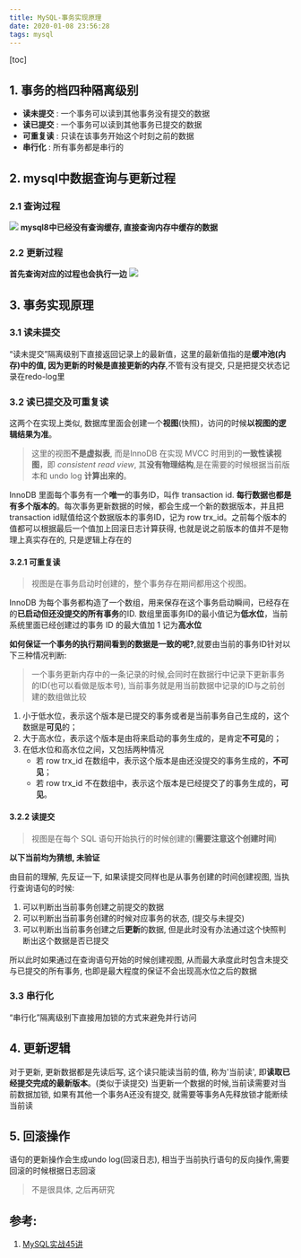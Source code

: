 ```yaml
---
title: MySQL-事务实现原理
date: 2020-01-08 23:56:28
tags: mysql
---
```


[toc]

## 1. 事务的档四种隔离级别

* **读未提交** : 一个事务可以读到其他事务没有提交的数据
* **读已提交** : 一个事务可以读到其他事务已提交的数据
* **可重复读** : 只读在该事务开始这个时刻之前的数据
* **串行化** : 所有事务都是串行的

## 2. mysql中数据查询与更新过程

### 2.1 查询过程

![](https://mynoteimg.oss-cn-beijing.aliyuncs.com/20200109002655.png)
**mysql8中已经没有查询缓存, 直接查询内存中缓存的数据**

### 2.2 更新过程

**首先查询对应的过程也会执行一边**
![](https://mynoteimg.oss-cn-beijing.aliyuncs.com/20200109002601.png)

## 3. 事务实现原理

### 3.1 读未提交

“读未提交”隔离级别下直接返回记录上的最新值，这里的最新值指的是**缓冲池(内存)**中的值, 因为更新的时候是**直接更新的内存**,不管有没有提交, 只是把提交状态记录在redo-log里


### 3.2 读已提交及可重复读

这两个在实现上类似, 数据库里面会创建一个**视图**(快照)，访问的时候**以视图的逻辑结果为准**。
> 这里的视图**不是虚拟表**, 而是InnoDB 在实现 MVCC 时用到的**一致性读视图**，即 *consistent read view*, 其**没有物理结构**,是在需要的时候根据当前版本和 undo log **计算出来的**。

InnoDB 里面每个事务有一个**唯一**的事务ID，叫作 transaction id. **每行数据也都是有多个版本的**。每次事务更新数据的时候，都会生成一个新的数据版本，并且把 transaction id赋值给这个数据版本的事务ID，记为 row trx_id。之前每个版本的值都可以根据最后一个值加上回滚日志计算获得, 也就是说之前版本的值并不是物理上真实存在的, 只是逻辑上存在的

#### 3.2.1 可重复读

> 视图是在事务启动时创建的，整个事务存在期间都用这个视图。

InnoDB 为每个事务都构造了一个数组，用来保存在这个事务启动瞬间，已经存在的**已启动但还没提交的所有事务**的ID.
数组里面事务ID的最小值记为**低水位**，当前系统里面已经创建过的事务 ID 的最大值加 1 记为**高水位**

**如何保证一个事务的执行期间看到的数据是一致的呢?**,就要由当前的事务ID针对以下三种情况判断:

> 一个事务更新内存中的一条记录的时候,会同时在数据行中记录下更新事务的ID(也可以看做是版本号), 当前事务就是用当前数据中记录的ID与之前创建的数组做比较

1. 小于低水位，表示这个版本是已提交的事务或者是当前事务自己生成的，这个数据是**可见**的；
2. 大于高水位，表示这个版本是由将来启动的事务生成的，是肯定**不可见**的；
3. 在低水位和高水位之间，又包括两种情况
   * 若 row trx_id 在数组中，表示这个版本是由还没提交的事务生成的，**不可见**；
   * 若 row trx_id 不在数组中，表示这个版本是已经提交了的事务生成的，**可见**。

#### 3.2.2 读提交

> 视图是在每个 SQL 语句开始执行的时候创建的(**需要注意这个创建时间**)

**以下当前均为猜想, 未验证**

由目前的理解,
先反证一下, 如果读提交同样也是从事务创建的时间创建视图, 当执行查询语句的时候:

1. 可以判断出当前事务创建之前提交的数据
2. 可以判断出当前事务创建的时候对应事务的状态, (提交与未提交)
3. 可以判断出当前事务创建之后**更新**的数据, 但是此时没有办法通过这个快照判断出这个数据是否已提交

所以此时如果通过在查询语句开始的时候创建视图, 从而最大承度此时包含未提交与已提交的所有事务, 也即是最大程度的保证不会出现高水位之后的数据


### 3.3 串行化

“串行化”隔离级别下直接用加锁的方式来避免并行访问

## 4. 更新逻辑

对于更新, 更新数据都是先读后写, 这个读只能读当前的值, 称为'当前读', 即**读取已经提交完成的最新版本**。(类似于读提交)
当更新一个数据的时候,当前读需要对当前数据加锁, 如果有其他一个事务A还没有提交, 就需要等事务A先释放锁才能断续当前读

## 5. 回滚操作

语句的更新操作会生成undo log(回滚日志), 相当于当前执行语句的反向操作,需要回滚的时候根据日志回滚
> 不是很具体, 之后再研究


## 参考:

1. [MySQL实战45讲](https://time.geekbang.org/column/article/68963?code=4WJqZ1Li-NcKqeoaSUYtndaTkiX07wVYoGc8y9Fh9z8%3D)